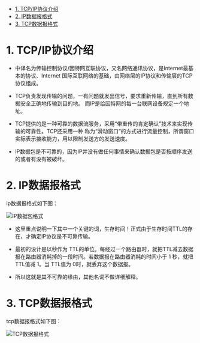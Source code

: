 <!-- GFM-TOC -->
* [1. TCP/IP协议介绍](#1-tcp/ip协议介绍)
* [2. IP数据报格式](#2-ip数据报格式)
* [3. TCP数据报格式](#3-tcp数据报格式)
<!-- GFM-TOC -->

# 1. TCP/IP协议介绍

   - 中译名为传输控制协议/因特网互联协议，又名网络通讯协议，是Internet最基本的协议、Internet
    国际互联网络的基础，由网络层的IP协议和传输层的TCP协议组成。

   - TCP负责发现传输的问题，一有问题就发出信号，要求重新传输，直到所有数据安全正确地传输到目的地。
    而IP是给因特网的每一台联网设备规定一个地址。

   - TCP提供的是一种可靠的数据流服务，采用“带重传的肯定确认”技术来实现传输的可靠性。TCP还采用一种
    称为“滑动窗口”的方式进行流量控制，所谓窗口实际表示接收能力，用以限制发送方的发送速度。

   - IP数据包是不可靠的，因为IP并没有做任何事情来确认数据包是否按顺序发送的或者有没有被破坏。

# 2. IP数据报格式

ip数据报格式如下图：

![IP数据包格式](https://github.com/553899811/NewBie-Plan/raw/master/计算机网络/img/ipgs.png)

   - 这里重点说明一下其中一个关键的词，生存时间！正式由于生存时间TTL的存在，才确定IP协议是不可靠传输。

   - 最初的设计是以秒作为 TTL的单位。每经过一个路由器时，就把TTL减去数据报在路由器消耗掉的一段时间。若数据报在路由器消耗的时间小于 1 秒，就把TTL值减 1。当 TTL值为 0时，就丢弃这个数据报。

   - 所以这就是其不可靠的缘由，其他名词不做详细解释。

# 3. TCP数据报格式

tcp数据报格式如下图：

![TCP数据报格式](https://github.com/553899811/NewBie-Plan/raw/master/计算机网络/img/tcptcptb.png)


